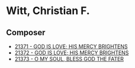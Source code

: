 # Witt, Christian F.

## Composer

- [21371 - GOD IS LOVE; HIS MERCY BRIGHTENS](/hymns/21371.md)
- [21372 - GOD IS LOVE; HIS MERCY BRIGHTENS](/hymns/21372.md)
- [21373 - O MY SOUL, BLESS GOD THE FATER](/hymns/21373.md)

